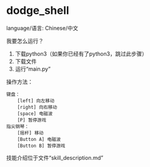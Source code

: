 # dodge_shell

language/语言: Chinese/中文

我要怎么运行？
1. 下载python3（如果你已经有了python3，跳过此步骤）
2. 下载文件
3. 运行“main.py”

操作方法：

    键盘：
        [left] 向左移动
        [right] 向右移动
        [space] 电磁波
        [P] 暂停游戏
    指尖钢琴：
        [摇杆] 移动
        [Button A] 电磁波
        [Button B] 暂停游戏

技能介绍位于文件“skill_description.md”
